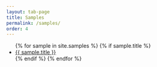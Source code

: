 ```yaml
---
layout: tab-page
title: Samples
permalink: /samples/
order: 4
---
```


<div class="trigger">
  <ul>
  {% for sample in site.samples %}
    {% if sample.title %}
    <li><a class="page-link" href="{{ sample.url | prepend: site.baseurl }}">{{ sample.title }}</a></li>
    {% endif %}
  {% endfor %}
  </ul>
</div>
